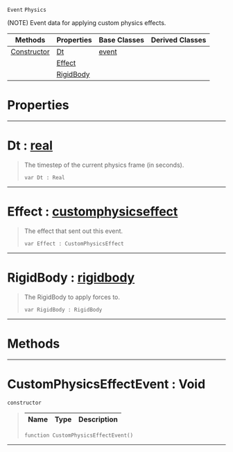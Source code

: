  `Event` `Physics`



(NOTE) Event data for applying custom physics effects.

|Methods|Properties|Base Classes|Derived Classes|
|---|---|---|---|
|[ Constructor](https://github.com/ArendDanielek/ZeroDocsTest/blob/master/code_reference/class_reference/customphysicseffectevent.markdown#customphysicseffectevent)|[ Dt](https://github.com/ArendDanielek/ZeroDocsTest/blob/master/code_reference/class_reference/customphysicseffectevent.markdown#dt-zero-engine-documenta)|[event](https://github.com/ArendDanielek/ZeroDocsTest/blob/master/code_reference/class_reference/event.markdown)| |
| |[ Effect](https://github.com/ArendDanielek/ZeroDocsTest/blob/master/code_reference/class_reference/customphysicseffectevent.markdown#effect-zero-engine-docum)| | |
| |[ RigidBody](https://github.com/ArendDanielek/ZeroDocsTest/blob/master/code_reference/class_reference/customphysicseffectevent.markdown#rigidbody-zero-engine-do)| | |


 #  Properties


---  
 #  Dt : [real](https://github.com/ArendDanielek/ZeroDocsTest/blob/master/code_reference/zilch_base_types/real.markdown)

> The timestep of the current physics frame (in seconds).
> ``` lang=cpp, name=Zilch
> var Dt : Real


---  
 #  Effect : [customphysicseffect](https://github.com/ArendDanielek/ZeroDocsTest/blob/master/code_reference/class_reference/customphysicseffect.markdown)

> The effect that sent out this event.
> ``` lang=cpp, name=Zilch
> var Effect : CustomPhysicsEffect


---  
 #  RigidBody : [rigidbody](https://github.com/ArendDanielek/ZeroDocsTest/blob/master/code_reference/class_reference/rigidbody.markdown)

> The RigidBody to apply forces to.
> ``` lang=cpp, name=Zilch
> var RigidBody : RigidBody


---  
 #  Methods


---  
 #  CustomPhysicsEffectEvent : Void

 `constructor`

> 
> |Name|Type|Description|
> |---|---|---|
> ``` lang=cpp, name=Zilch
> function CustomPhysicsEffectEvent()
> ``` 


---  
 
  
  
  
  
  
  
  

 